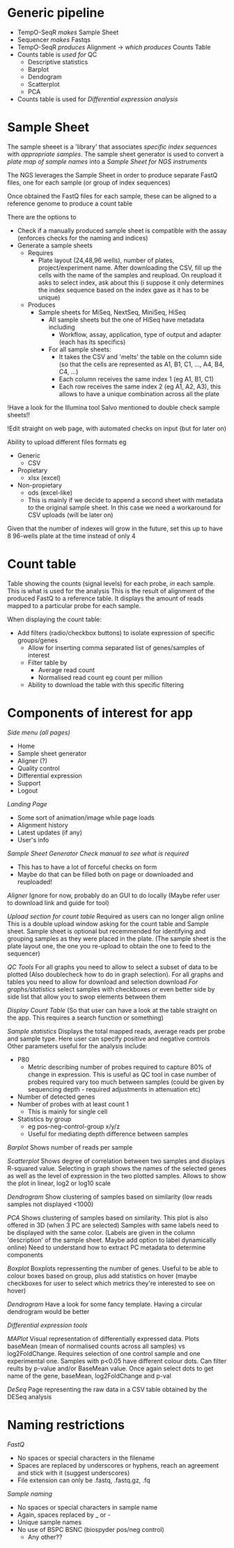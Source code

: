 # Generic pipeline
- TempO-SeqR _makes_ Sample Sheet 
- Sequencer _makes_ Fastqs 
- TempO-SeqR _produces_ Alignment -> _which produces_ Counts Table 
- Counts table is _used for_ QC 
	+ Descriptive statistics 
	+ Barplot 
	+ Dendogram
	+ Scatterplot 
	+ PCA
- Counts table is used for *Differential expression analysis*




# Sample Sheet
The sample sheeet is a 'library' that associates _specific index sequences_ with _appropriate samples_.
The sample sheet generator is used to convert a _plate map of sample names_ into a _Sample Sheet for NGS instruments_

The NGS leverages the Sample Sheet in order to produce separate FastQ files, one for each sample (or group of index sequences)

Once obtained the FastQ files for each sample, these can be aligned to a reference genome to produce a count table

There are the options to
- Check if a manually produced sample sheet is compatible with the assay (enforces checks for the naming and indices)
- Generate a sample sheets
	+ Requires
		* Plate layout (24,48,96 wells), number of plates, project/experiment name. After downloading the CSV, fill up the cells with the name of the samples and reupload. On reupload it asks to select index, ask about this (i suppose it only determines the index sequence based on the index gave as it has to be unique)
	+ Produces
		* Sample sheets for MiSeq, NextSeq, MiniSeq, HiSeq
			- All sample sheets but the one of HiSeq have metadata including
				+ Workflow, assay, application, type of output and adapter (each has its specifics)
			- For all sample sheets:
				+ It takes the CSV and 'melts' the table on the column side (so that the cells are represented as A1, B1, C1, ..., A4, B4, C4, ...)
				+ Each column receives the same index 1 (eg A1, B1, C1)
				+ Each row receives the same index 2 (eg A1, A2, A3), this allows to have a unique combination across all the plate

!Have a look for the Illumina tool Salvo mentioned to double check sample sheets!!

!Edit straight on web page, with automated checks on input (but for later on)

Ability to upload different files formats eg
- Generic
	+ CSV
- Propietary 
	+ xlsx (excel)
- Non-propietary
	+ ods (excel-like)
	+ This is mainly if we decide to append a second sheet with metadata to the original sample sheet. In this case we need a workaround for CSV uploads (will be later on)
	
Given that the number of indexes will grow in the future, set this up to have 8 96-wells plate at the time instead of only 4



# Count table
Table showing the counts (signal levels) for each probe, *in* each sample. This is what is used for the analysis
This is the result of alignment of the produced FastQ to a reference table. It displays the amount of reads mapped to a particular probe for each sample.

When displaying the count table:
- Add filters (radio/checkbox buttons) to isolate expression of specific groups/genes
	+ Allow for inserting comma separated list of genes/samples of interest
	+ Filter table by
		* Average read count
		* Normalised read count eg count per million
	+ Ability to download the table with this specific filtering



# Components of interest for app

*Side menu (all pages)*
- Home
- Sample sheet generator
- Aligner (?)
- Quality control
- Differential expression
- Support
- Logout

*Landing Page*
- Some sort of animation/image while page loads
- Alignment history
- Latest updates (if any)
- User's info

*Sample Sheet Generator*
_Check manual to see what is required_
- This has to have a lot of forceful checks on form
- Maybe do that can be filled both on page or downloaded and reuploaded!



*Aligner*
Ignore for now, probably do an GUI to do locally (Maybe refer user to download link and guide for tool)



*Upload section for count table*
Required as users can no longer align online 
This is a double upload window asking for the count table and Sample sheet. Sample sheet is optional but recemmended for identifying and grouping samples as they were placed in the plate. (The sample sheet is the plate layout one, the one you re-upload to obtain the one to feed to the sequencer)



*QC Tools*
For all graphs you need to allow to select a subset of data to be plotted (Also doublecheck how to do in graph selection). 
For all graphs and tables you need to allow for download and selection download
_For graphs/statistics_ select samples with checkboxes or even better side by side list that allow you to swop elements between them


_Display Count Table_
(So that user can have a look at the table straight on the app. This requires a search function or something)

_Sample statistics_
Displays the total mapped reads, average reads per probe and sample type. Here user can specify positive and negative controls
Other parameters useful for the analysis include:
- P80
	+ Metric describing number of probes required to capture 80% of change in expression. This is useful as QC tool in case number of probes required vary too much between samples (could be given by sequencing depth - required adjustments in attenuation etc)
- Number of detected genes
- Number of probes with at least count 1
	+ This is mainly for single cell
- Statistics by group
	+ eg pos-neg-control-group x/y/z
	+ Useful for mediating depth difference between samples


_Barplot_
Shows number of reads per sample

_Scatterplot_
Shows degree of correlation between two samples and displays R-squared value. Selecting in graph shows the names of the selected genes as well as the level of expression in the two plotted samples. Allows to show the plot in linear, log2 or log10 scale

_Dendrogram_
Show clustering of samples based on similarity (low reads samples not displayed <1000)

_PCA_
Shows clustering of samples based on similarity. This plot is also offered in 3D (when 3 PC are selected)
Samples with same labels need to be displayed with the same color. (Labels are given in the column 'description' of the sample sheet. Maybe add option to label dynamically online)
Need to understand how to extract PC metadata to determine components


_Boxplot_
Boxplots repressenting the number of genes. Useful to be able to colour boxes based on group, plus add statistics on hover (maybe checkboxes for user to select which metrics they're interested to see on hover)


_Dendrogram_
Have a look for some fancy template. Having a circular dendrogram would be better








*Differential expression tools*

_MAPlot_
Visual representation of differentially expressed data. Plots baseMean (mean of normalised counts across all samples) vs log2FoldChange. Requires selection of one control sample and one experimental one. Samples with p<0.05 have different colour dots.
Can filter reults by p-value and/or BaseMean value.
Once again select dots to get name of the gene, baseMean, log2FoldChange and p-val



_DeSeq_
Page representing the raw data in a CSV table obtained by the DESeq analysis








# Naming restrictions

*FastQ*
- No spaces or special characters in the filename
- Spaces are replaced by underscores or hyphens, reach an agreement and stick with it (suggest underscores)
- File extension can only be .fastq, .fastq.gz, .fq


*Sample naming*
- No spaces or special characters in sample name
- Again, spaces replaced by _ or -
- Unique sample names
- No use of BSPC BSNC (biospyder pos/neg control)
	+ Any other??

























